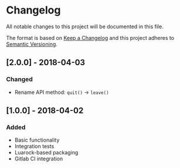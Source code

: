 # Changelog
All notable changes to this project will be documented in this file.

The format is based on [Keep a Changelog](http://keepachangelog.com/en/1.0.0/)
and this project adheres to [Semantic Versioning](http://semver.org/spec/v2.0.0.html).

## [2.0.0] - 2018-04-03
### Changed
- Rename API method: `quit()` -> `leave()`

## [1.0.0] - 2018-04-02
### Added
- Basic functionality
- Integration tests
- Luarock-based packaging
- Gitlab CI integration

